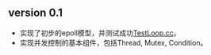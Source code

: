 ## version 0.1

* 实现了初步的epoll模型，并测试成功[TestLoop.cc](src/net/test/TestLoop.cc)。
* 实现并发控制的基本组件，包括Thread, Mutex, Condition。
